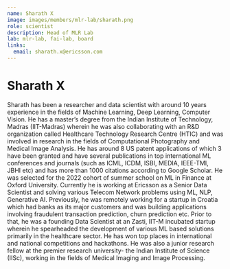 ```yaml
---
name: Sharath X
image: images/members/mlr-lab/sharath.png
role: scientist
description: Head of MLR Lab
lab: mlr-lab, fai-lab, board
links:
  email: sharath.x@ericsson.com
---
```


# Sharath X

Sharath has been a researcher and data scientist with around 10 years experience in the fields of Machine Learning, Deep Learning, Computer Vision. He has a master’s degree from the Indian Institute of Technology, Madras (IIT-Madras) wherein he was also collaborating with an R&D organization called Healthcare Technology Research Centre (HTIC) and was involved in research in the fields of Computational Photography and Medical Image Analysis. He has around 8 US patent applications of which 3 have been granted and have several publications in top international ML conferences and journals (such as ICML, ICDM, ISBI, MEDIA, IEEE-TMI, JBHI etc) and has more than 1000 citations according to Google Scholar. He was selected for the 2022 cohort of summer school on ML in Finance at Oxford University. Currently he is working at Ericsson as a Senior Data Scientist and solving various Telecom Network problems using ML, NLP, Generative AI. Previously, he was remotely working for a startup in Croatia which had banks as its major customers and was building applications involving fraudulent transaction prediction, churn prediction etc. Prior to that, he was a founding Data Scientist at an Zasti, IIT-M incubated startup wherein he spearheaded the development of various ML based solutions primarily in the healthcare sector. He has won top places in international and national competitions and hackathons. He was also a junior research fellow at the premier research university- the Indian Institute of Science (IISc), working in the fields of Medical Imaging and Image Processing.
